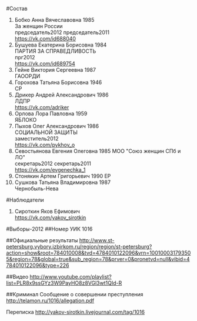 #Состав
1. Бобко Анна Вячеславовна 1985  
    За женщин России  
    председатель2012 председатель2011  
    https://vk.com/id688040
2. Бушуева Екатерина Борисовна 1984  
   ПАРТИЯ ЗА СПРАВЕДЛИВОСТЬ  
   прг2012   
   https://vk.com/id689754  
3. Гейне Виктория Сергеевна 1987   
   ГАООРДИ
4. Горохова Татьяна Борисовна 1946   
    СР
5. Дрикер Андрей Александрович 1986   
    ЛДПР  
    https://vk.com/adriker  
6. Орлова Лора Павловна 1959   
    ЯБЛОКО
7. Пыхов Олег Александрович 1986   
    СОЦИАЛЬНОЙ ЗАЩИТЫ  
    заместитель2012  
    https://vk.com/pykhov_o   
8. Севостьянова Евгения Олеговна 1985
   МОО "Союз женщин СПб и ЛО"  
   секретарь2012 секретарь2011  
   https://vk.com/evgenechka_1  
9. Стонякин Артем Григорьевич 1990
    ЕР
10. Сушкова Татьяна Владимировна 1987   
    Чернобыль-Нева

#Наблюдатели
1. Сироткин Яков Ефимович  
https://vk.com/yakov_sirotkin

#Выборы-2012
##Номер УИК
1016

##Официальные результаты
http://www.st-petersburg.vybory.izbirkom.ru/region/region/st-petersburg?action=show&root=784010008&tvd=4784010122096&vrn=100100031793505&region=78&global=true&sub_region=78&prver=0&pronetvd=null&vibid=4784010122096&type=226

##Видео
http://www.youtube.com/playlist?list=PLR8x9ssGYz3W9PayHO8z8VGl3wt1QId-R

##Криминал
Сообщение о совершении преступления http://telamon.ru/1016/allegation.pdf

Переписка http://yakov-sirotkin.livejournal.com/tag/1016
